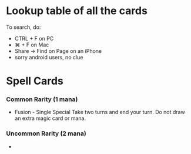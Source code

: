 # Lookup table of all the cards
To search, do:
* CTRL + F on PC
* ⌘ + F on Mac
* Share -> Find on Page on an iPhone
* sorry android users, no clue

# Spell Cards

### Common Rarity (1 mana)
* Fusion - Single Special
  Take two turns and end your turn. Do not draw an extra magic card or mana.
  
### Uncommon Rarity (2 mana)
* 
